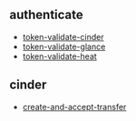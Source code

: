 
## authenticate
- [token-validate-cinder](https://godleon.github.io/osp_test_results/0.2.75/authenticate/token-validate-cinder.html)
- [token-validate-glance](https://godleon.github.io/osp_test_results/0.2.75/authenticate/token-validate-glance.html)
- [token-validate-heat](https://godleon.github.io/osp_test_results/0.2.75/authenticate/token-validate-heat.html)

## cinder
- [create-and-accept-transfer](https://godleon.github.io/osp_test_results/0.2.75/cinder/create-and-accept-transfer.html)


